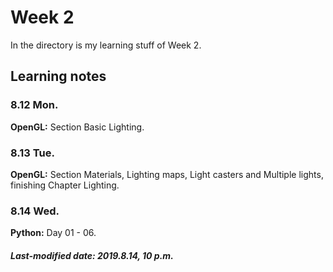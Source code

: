 # Week 2

In the directory is my learning stuff of Week 2.

## Learning notes

### 8.12 Mon.

**OpenGL:** Section Basic Lighting.

### 8.13 Tue.

**OpenGL:** Section Materials, Lighting maps, Light casters and Multiple lights, finishing Chapter Lighting.

### 8.14 Wed.

**Python:** Day 01 - 06.

##### Last-modified date: 2019.8.14, 10 p.m.

